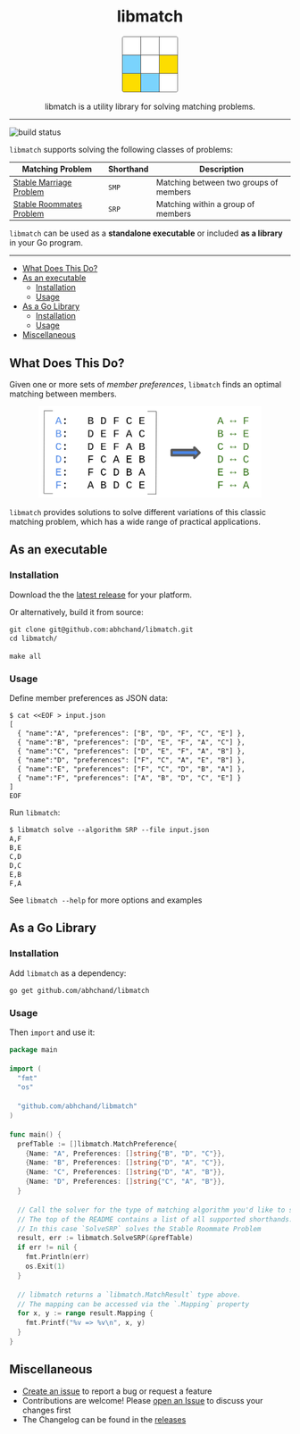 <div align="center">
  <h1>libmatch</h1>

  <a href="https://github.com/abhchand/libmatch">
    <img
      width="100"
      alt="libmatch"
      src="https://raw.githubusercontent.com/abhchand/libmatch/master/meta/logo.png"
    />
  </a>

  <p>libmatch is a utility library for solving matching problems.</p>
</div>

---

![build status](https://github.com/abhchand/libmatch/actions/workflows/test.yml/badge.svg?branch=main)

`libmatch` supports solving the following classes of problems:

| Matching Problem | Shorthand | Description |
|---|---|---|
| [Stable Marriage Problem](https://en.wikipedia.org/wiki/Stable_marriage_problem) | `SMP` | Matching between two groups of members |
| [Stable Roommates Problem](https://en.wikipedia.org/wiki/Stable_roommates_problem) | `SRP` | Matching within a group of members |

`libmatch` can be used as a **standalone executable** or included **as a library** in your Go program.

---

- [What Does This Do?](#what-does-this-do)
- [As an executable](#as-an-executable)
  * [Installation](#installation)
  * [Usage](#usage)
- [As a Go Library](#as-a-go-library)
  * [Installation](#installation)
  * [Usage](#usage)
- [Miscellaneous](#miscellaneous)

## <a name="what-does-this-do">What Does This Do?

Given one or more sets of *member preferences*, `libmatch` finds an optimal matching between members.

<div align="center">
  <img src="https://github.com/abhchand/libmatch/raw/main/meta/matching.png" width="400px" />
</div>

`libmatch` provides solutions to solve different variations of this classic matching problem, which has a wide range of practical applications.

## <a name="as-an-executable">As an executable

### <a name="installation"></a>Installation

Download the the [latest release](https://github.com/abhchand/libmatch/releases/latest) for your platform.

Or alternatively, build it from source:

```shell
git clone git@github.com:abhchand/libmatch.git
cd libmatch/

make all
```

### <a name="usage">Usage

Define member preferences as JSON data:

```shell
$ cat <<EOF > input.json
[
  { "name":"A", "preferences": ["B", "D", "F", "C", "E"] },
  { "name":"B", "preferences": ["D", "E", "F", "A", "C"] },
  { "name":"C", "preferences": ["D", "E", "F", "A", "B"] },
  { "name":"D", "preferences": ["F", "C", "A", "E", "B"] },
  { "name":"E", "preferences": ["F", "C", "D", "B", "A"] },
  { "name":"F", "preferences": ["A", "B", "D", "C", "E"] }
]
EOF
```

Run `libmatch`:

```shell
$ libmatch solve --algorithm SRP --file input.json
A,F
B,E
C,D
D,C
E,B
F,A
```

See `libmatch --help` for more options and examples

## <a name="as-a-go-library">As a Go Library

### <a name="installation"></a>Installation

Add `libmatch` as a dependency:

```shell
go get github.com/abhchand/libmatch
```

### <a name="usage"></a>Usage

Then `import` and use it:

```go
package main

import (
  "fmt"
  "os"

  "github.com/abhchand/libmatch"
)

func main() {
  prefTable := []libmatch.MatchPreference{
    {Name: "A", Preferences: []string{"B", "D", "C"}},
    {Name: "B", Preferences: []string{"D", "A", "C"}},
    {Name: "C", Preferences: []string{"D", "A", "B"}},
    {Name: "D", Preferences: []string{"C", "A", "B"}},
  }

  // Call the solver for the type of matching algorithm you'd like to solve.
  // The top of the README contains a list of all supported shorthands.
  // In this case `SolveSRP` solves the Stable Roommate Problem
  result, err := libmatch.SolveSRP(&prefTable)
  if err != nil {
    fmt.Println(err)
    os.Exit(1)
  }

  // libmatch returns a `libmatch.MatchResult` type above.
  // The mapping can be accessed via the `.Mapping` property
  for x, y := range result.Mapping {
    fmt.Printf("%v => %v\n", x, y)
  }
}
```

## <a name="miscellaneous">Miscellaneous

* [Create an issue](https://github.com/abhchand/libmatch/issues/new) to report a bug or request a feature
* Contributions are welcome! Please [open an Issue](https://github.com/abhchand/libmatch/issues/new) to discuss your changes first
* The Changelog can be found in the [releases](https://github.com/abhchand/libmatch/releases)
